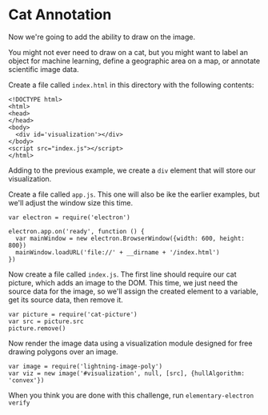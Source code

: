 # Cat Annotation

Now we're going to add the ability to draw on the image.

You might not ever need to draw on a cat, but you might want to label an object for machine learning, define a geographic area on a map, or annotate scientific image data.

Create a file called `index.html` in this directory with the following contents:

```
<!DOCTYPE html>
<html>
<head>
</head>
<body>
  <div id='visualization'></div>
</body>
<script src="index.js"></script>
</html>
```

Adding to the previous example, we create a `div` element that will store our visualization.

Create a file called `app.js`. This one will also be ike the earlier examples, but we'll adjust the window size this time.

```
var electron = require('electron')

electron.app.on('ready', function () {
  var mainWindow = new electron.BrowserWindow({width: 600, height: 800})
  mainWindow.loadURL('file://' + __dirname + '/index.html')
})
```

Now create a file called `index.js`. The first line should require our cat picture, which adds an image to the DOM. This time, we just need the source data for the image, so we'll assign the created element to a variable, get its source data, then remove it.

```
var picture = require('cat-picture')
var src = picture.src
picture.remove()
```

Now render the image data using a visualization module designed for free drawing polygons over an image.

```
var image = require('lightning-image-poly')
var viz = new image('#visualization', null, [src], {hullAlgorithm: 'convex'})
```

When you think you are done with this challenge, run `elementary-electron verify`